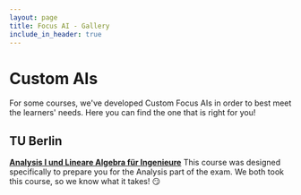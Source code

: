 ```yaml
---
layout: page
title: Focus AI - Gallery
include_in_header: true
---
```


# Custom AIs
For some courses, we've developed Custom Focus AIs in order to best meet the learners' needs. Here you can find the one that is right for you!

## TU Berlin
**[Analysis I und Lineare Algebra für Ingenieure]("https://app.sophiaedulabs.com/focusai/ana-tub")**
This course was designed specifically to prepare you for the Analysis part of the exam. We both took this course, so we know what it takes! 😏


<br>